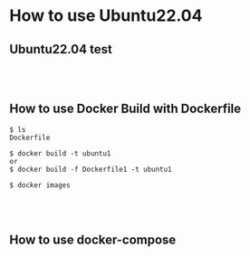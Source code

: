 # How to use Ubuntu22.04


## Ubuntu22.04 test



<br><br>

## How to use Docker Build with Dockerfile

```
$ ls
Dockerfile

$ docker build -t ubuntu1
or
$ docker build -f Dockerfile1 -t ubuntu1

$ docker images

```



<br><br>

## How to use docker-compose


